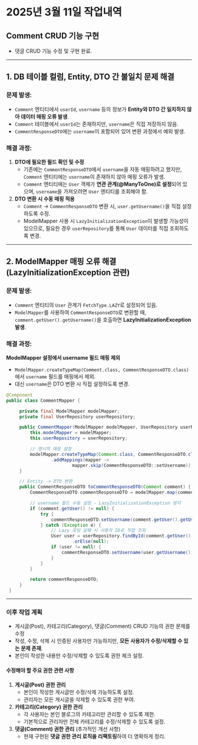 # 2025년 3월 11일 작업내역

## **Comment CRUD 기능 구현**

- 댓글 CRUD 기능 수정 및 구현 완료.

------

## 1. **DB 테이블 컬럼, Entity, DTO 간 불일치 문제 해결**

### **문제 발생:**

- `Comment` 엔티티에서 `userId`, `username` 등의 정보가 **Entity와 DTO 간 일치하지 않아 데이터 매핑 오류 발생**.
- `Comment` 테이블에서 `userId`는 존재하지만, `username`은 직접 저장하지 않음.
- `CommentResponseDTO`에는 `username`이 포함되어 있어 변환 과정에서 예외 발생.

###  **해결 과정:**

1. **DTO에 필요한 필드 확인 및 수정**
   - 기존에는 `CommentResponseDTO`에서 `username`을 자동 매핑하려고 했지만, `Comment` 엔티티에는 `username`이 존재하지 않아 매핑 오류가 발생.
   - `Comment` 엔티티에는 `User` 객체가 **연관 관계(@ManyToOne)로 설정**되어 있으며, `username`을 가져오려면 `User` 엔티티를 조회해야 함.
2. **DTO 변환 시 수동 매핑 적용**
   - `Comment` → `CommentResponseDTO` 변환 시, `user.getUsername()`을 직접 설정하도록 수정.
   - ModelMapper 사용 시 `LazyInitializationException`이 발생할 가능성이 있으므로, 필요한 경우 `userRepository`를 통해 `User` 데이터를 직접 조회하도록 변경.

------

## 2. **ModelMapper 매핑 오류 해결 (LazyInitializationException 관련)**

### **문제 발생:**

- `Comment` 엔티티의 `User` 관계가 `FetchType.LAZY`로 설정되어 있음.
- `ModelMapper`를 사용하여 `CommentResponseDTO`로 변환할 때, `comment.getUser().getUsername()`을 호출하면 **LazyInitializationException 발생**.

### **해결 과정:**

**ModelMapper 설정에서 username 필드 매핑 제외**

   - `ModelMapper.createTypeMap(Comment.class, CommentResponseDTO.class)`에서 `username` 필드를 매핑에서 제외.
   - 대신 `username`은 DTO 변환 시 직접 설정하도록 변경.

   ```java
  @Component
  public class CommentMapper {

        private final ModelMapper modelMapper;
        private final UserRepository userRepository;

        public CommentMapper(ModelMapper modelMapper, UserRepository userRepository) {
            this.modelMapper = modelMapper;
            this.userRepository = userRepository;

            // 명시적 매핑 설정
            modelMapper.createTypeMap(Comment.class, CommentResponseDTO.class)
                    .addMappings(mapper ->
                            mapper.skip(CommentResponseDTO::setUsername));
        }

        // Entity -> DTO 변환
        public CommentResponseDTO toCommentResponseDTO(Comment comment) {
            CommentResponseDTO commentResponseDTO = modelMapper.map(comment, CommentResponseDTO.class);

            // username 필드 수동 설정 - LazyInitializationException 방지
            if (comment.getUser() != null) {
                try {
                    commentResponseDTO.setUsername(comment.getUser().getUsername());
                } catch (Exception e) {
                    // Lazy 로딩 실패 시 사용자 ID로 직접 조회
                    User user = userRepository.findById(comment.getUser().getId())
                            .orElse(null);
                    if (user != null) {
                        commentResponseDTO.setUsername(user.getUsername());
                    }
                }
            }

            return commentResponseDTO;
        }
    }
   ```

------

###  **이후 작업 계획**
- 게시글(Post), 카테고리(Category), 댓글(Comment) CRUD 기능의 권한 문제를 수정
- 작성, 수정, 삭제 시 인증된 사용자만 가능하지만, **모든 사용자가 수정/삭제할 수 있는 문제 존재**.
- 본인이 작성한 내용만 수정/삭제할 수 있도록 권한 체크 설정.

#### **수정해야 할 주요 권한 관련 사항**

1. **게시글(Post) 권한 관리**
   - 본인이 작성한 게시글만 수정/삭제 가능하도록 설정.
   - 관리자는 모든 게시글을 삭제할 수 있도록 권한 부여.
2. **카테고리(Category) 권한 관리**
   - 각 사용자는 본인 블로그의 카테고리만 관리할 수 있도록 제한.
   - 기본적으로 관리자만 전체 카테고리를 수정/삭제할 수 있도록 설정.
3. **댓글(Comment) 권한 관리** (추가적인 개선 사항)
   - 현재 구현된 **댓글 권한 관리 로직을 리팩토링**하여 더 명확하게 정리.
